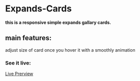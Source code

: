 # Expands-Cards
**this is a responsive simple expands gallary cards.**

## main features:
adjust size of card once you hover it with a smoothly animation

### See it live:
[Live Prerview](https://lilo750.github.io/Expands-Cards/)

